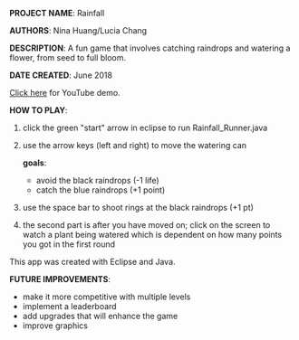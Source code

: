 **PROJECT NAME**: Rainfall

**AUTHORS**: Nina Huang/Lucia Chang

**DESCRIPTION**: A fun game that involves catching raindrops and watering a flower, from seed to full bloom.

**DATE CREATED**: June 2018

[Click here](https://www.youtube.com/watch?v=qI5l796BWTs) for YouTube demo.

**HOW TO PLAY**:
1. click the green "start" arrow in eclipse to run Rainfall_Runner.java
2. use the arrow keys (left and right) to move the watering can

   **goals**: 
   - avoid the black raindrops (-1 life)
   - catch the blue raindrops (+1 point)
   
3. use the space bar to shoot rings at the black raindrops (+1 pt)
4. the second part is after you have moved on; click on the screen to watch a plant being watered which is dependent
   on how many points you got in the first round

This app was created with Eclipse and Java.

**FUTURE IMPROVEMENTS**:
- make it more competitive with multiple levels
- implement a leaderboard
- add upgrades that will enhance the game
- improve graphics
